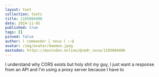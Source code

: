 ```yaml
---
layout: toot
collection: toots
title: 1105004400
date: 2024-11-05
published: true
tags: []
pinned: false
author: ⸸ commander ░ nova ⸸ :~$
avatar: /img/avatar/daemon.jpeg
mastodon: https://mastodon.online/@cmdr_nova/1105004400
---
```


I understand why CORS exists but holy shit my guy, I just want a response from an API and I'm using a proxy server because I have to
